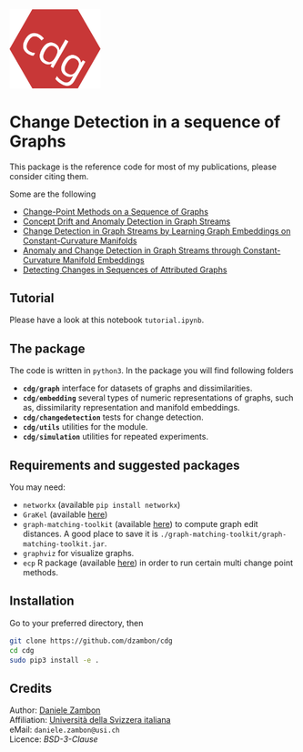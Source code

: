 
<img src="logo.svg" alt="logo cdg" width="160"/>


# Change Detection in a sequence of Graphs

This package is the reference code for most of my publications, please consider citing them.

Some are the following

* [Change-Point Methods on a Sequence of Graphs](https://dzambon.github.com/publications/zambon2019change)
* [Concept Drift and Anomaly Detection in Graph Streams](https://dzambon.github.com/publications/zambon2018concept)
* [Change Detection in Graph Streams by Learning Graph Embeddings on Constant-Curvature Manifolds](https://dzambon.github.com/publications/grattarola2019change)
* [Anomaly and Change Detection in Graph Streams through Constant-Curvature Manifold Embeddings](https://dzambon.github.com/publications/zambon2018anomaly)
* [Detecting Changes in Sequences of Attributed Graphs](https://dzambon.github.com/publications/zambon2017detecting)


## Tutorial

Please have a look at this notebook `tutorial.ipynb`.


## The package

The code is written in `python3`. 
In the package you will find following folders
* **`cdg/graph`** interface for datasets of graphs and dissimilarities.
* **`cdg/embedding`** several types of numeric representations of graphs, such as, dissimilarity representation and manifold embeddings. 
* **`cdg/changedetection`** tests for change detection.
* **`cdg/utils`** utilities for the module.
* **`cdg/simulation`** utilities for repeated experiments.



## Requirements and suggested packages

You may need:
* `networkx` (available `pip install networkx`)
* `GraKel` (available [here](https://github.com/ysig/GraKeL))
* `graph-matching-toolkit` (available [here](https://github.com/dzambon/graph-matching-toolkit)) to compute graph 
edit distances. A good place to save it is `./graph-matching-toolkit/graph-matching-toolkit.jar`.
* `graphviz` for visualize graphs.
* `ecp` R package (available [here](https://cran.r-project.org/web/packages/ecp/index.html)) in order to run certain multi change point methods.


## Installation

Go to your preferred directory, then 
```bash
git clone https://github.com/dzambon/cdg
cd cdg
sudo pip3 install -e .
```


## Credits

Author: [Daniele Zambon](https://dzambon.github.io)    
Affiliation: [Università della Svizzera italiana](https://inf.usi.ch)   
eMail: `daniele.zambon@usi.ch`   
Licence: _BSD-3-Clause_   

